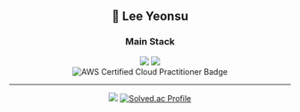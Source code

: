 <h2 align="center">👋 Lee Yeonsu </h2>
<h3 align="center">Main Stack</h3>
<div align="center">
  <img src="https://img.shields.io/badge/Java-007396?style=for-the-badge&logo=Java&logoColor=white"/>
  <img src="https://img.shields.io/badge/SpringBoot-6DB33F?style=for-the-badge&logo=SpringBoot&logoColor=white"/> <br/>
  <img src="https://github.com/bestlalala/bestlalala/assets/82032452/bebf9dda-958e-4771-8163-25ed6ae970b3" alt="AWS Certified Cloud Practitioner Badge"/>
</div>
<hr>

<div align="center">
  <img src="https://github-readme-stats.vercel.app/api?username=bestlalala&show_icons=true&theme=tokyonight&text_color=faf7f6&border_radius=20&card_width=200"/>
  <a href="https://solved.ac/bestlalala"><img src="http://mazassumnida.wtf/api/v2/generate_badge?boj=bestlalala" alt="Solved.ac Profile"></a>
</div>
